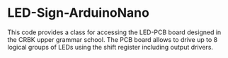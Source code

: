 ﻿# LED-Sign-ArduinoNano
This code provides a class for accessing the LED-PCB board designed in the CRBK upper grammar school.
The PCB board allows to drive up to 8 logical groups of LEDs using the shift register including output drivers.
